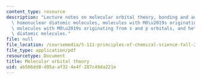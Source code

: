 ```yaml
---
content_type: resource
description: "Lecture notes on molecular orbital theory, bonding and antibonding orbitals,\
  \ homonuclear diatomic molecules, molecules with MO\u2019s originating from s orbitals,\
  \ molecules with MO\u2019s originating from s and p orbitals, and heteronuclear\
  \ diatomic molecules."
file: null
file_location: /coursemedia/5-111-principles-of-chemical-science-fall-2008/ab506dd8d05aaf324e4f287c49da221e_lecnotes14.pdf
file_type: application/pdf
resourcetype: Document
title: Molecular orbital theory
uid: ab506dd8-d05a-af32-4e4f-287c49da221e
---
```

